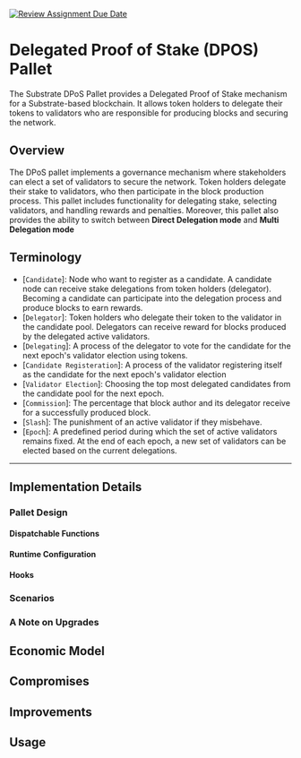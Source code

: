 [![Review Assignment Due Date](https://classroom.github.com/assets/deadline-readme-button-24ddc0f5d75046c5622901739e7c5dd533143b0c8e959d652212380cedb1ea36.svg)](https://classroom.github.com/a/K4L-g2pg)

 # Delegated Proof of Stake (DPOS) Pallet

 The Substrate DPoS Pallet provides a Delegated Proof of Stake mechanism for a Substrate-based
 blockchain. It allows token holders to delegate their tokens to validators who are responsible
 for producing blocks and securing the network.

 ## Overview

 The DPoS pallet implements a governance mechanism where stakeholders can elect a set of
 validators to secure the network. Token holders delegate their stake to validators, who then
 participate in the block production process. This pallet includes functionality for delegating
 stake, selecting validators, and handling rewards and penalties. Moreover, this pallet also
 provides the ability to switch between **Direct Delegation mode** and **Multi Delegation mode**

 ## Terminology

 - [`Candidate`]: Node who want to register as a candidate. A candidate node can receive stake
   delegations from token holders (delegator). Becoming a candidate can participate into the
   delegation process and produce blocks to earn rewards.
 - [`Delegator`]: Token holders who delegate their token to the validator in the candidate pool.
   Delegators can receive reward for blocks produced by the delegated active validators.
 - [`Delegating`]: A process of the delegator to vote for the candidate for the next epoch's validator election using tokens.
 - [`Candidate Registeration`]: A process of the validator registering itself as the candidate for the next epoch's validator election
 - [`Validator Election`]: Choosing the top most delegated candidates from the candidate pool for the next epoch.
 - [`Commission`]: The percentage that block author and its delegator receive for a successfully produced block.
 - [`Slash`]: The punishment of an active validator if they misbehave. 
 - [`Epoch`]: A predefined period during which the set of active validators remains fixed. At the end of each epoch, a new set of validators can be elected based on the current delegations.
---
 ## Implementation Details
 ### Pallet Design
 #### Dispatchable Functions
 #### Runtime Configuration
 #### Hooks
 ### Scenarios

 ### A Note on Upgrades

 ## Economic Model

 ## Compromises

 ## Improvements

 ## Usage